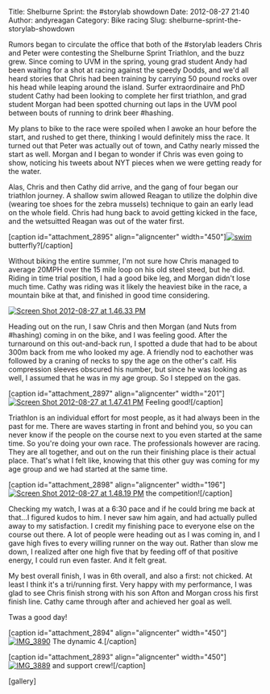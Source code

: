 Title: Shelburne Sprint: the #storylab showdown
Date: 2012-08-27 21:40
Author: andyreagan
Category: Bike racing
Slug: shelburne-sprint-the-storylab-showdown

Rumors began to circulate the office that both of the \#storylab leaders
Chris and Peter were contesting the Shelburne Sprint Triathlon, and the
buzz grew. Since coming to UVM in the spring, young grad student Andy
had been waiting for a shot at racing against the speedy Dodds, and we'd
all heard stories that Chris had been training by carrying 50 pound
rocks over his head while leaping around the island. Surfer
extraordinaire and PhD student Cathy had been looking to complete her
first triathlon, and grad student Morgan had been spotted churning out
laps in the UVM pool between bouts of running to drink beer \#hashing.

My plans to bike to the race were spoiled when I awoke an hour before
the start, and rushed to get there, thinking I would definitely miss the
race. It turned out that Peter was actually out of town, and Cathy
nearly missed the start as well. Morgan and I began to wonder if Chris
was even going to show, noticing his tweets about NYT pieces when we
were getting ready for the water.

Alas, Chris and then Cathy did arrive, and the gang of four began our
triathlon journey. A shallow swim allowed Reagan to utilize the dolphin
dive (wearing toe shoes for the zebra mussels) technique to gain an
early lead on the whole field. Chris had hung back to avoid getting
kicked in the face, and the wetsuitted Reagan was out of the water
first.

[caption id="attachment\_2895" align="aligncenter"
width="450"][![](http://andyreagan.files.wordpress.com/2012/09/swim.png "swim")](http://andyreagan.files.wordpress.com/2012/09/swim.png)
butterfly?[/caption]

Without biking the entire summer, I'm not sure how Chris managed to
average 20MPH over the 15 mile loop on his old steel steed, but he did.
Riding in time trial position, I had a good bike leg, and Morgan didn't
lose much time. Cathy was riding was it likely the heaviest bike in the
race, a mountain bike at that, and finished in good time considering.

[![](http://andyreagan.files.wordpress.com/2012/09/screen-shot-2012-08-27-at-1-46-33-pm.png?w=202 "Screen Shot 2012-08-27 at 1.46.33 PM")](http://andyreagan.files.wordpress.com/2012/09/screen-shot-2012-08-27-at-1-46-33-pm.png)

Heading out on the run, I saw Chris and then Morgan (and Nuts from
\#hashing) coming in on the bike, and I was feeling good. After the
turnaround on this out-and-back run, I spotted a dude that had to be
about 300m back from me who looked my age. A friendly nod to eachother
was followed by a craning of necks to spy the age on the other's calf.
His compression sleeves obscured his number, but since he was looking as
well, I assumed that he was in my age group. So I stepped on the gas.

[caption id="attachment\_2897" align="aligncenter"
width="201"][![](http://andyreagan.files.wordpress.com/2012/09/screen-shot-2012-08-27-at-1-47-41-pm.png?w=201 "Screen Shot 2012-08-27 at 1.47.41 PM")](http://andyreagan.files.wordpress.com/2012/09/screen-shot-2012-08-27-at-1-47-41-pm.png)
Feeling good![/caption]

Triathlon is an individual effort for most people, as it had always been
in the past for me. There are waves starting in front and behind you, so
you can never know if the people on the course next to you even started
at the same time. So you're doing your own race. The professionals
however are racing. They are all together, and out on the run their
finishing place is their actual place. That's what I felt like, knowing
that this other guy was coming for my age group and we had started at
the same time.

[caption id="attachment\_2898" align="aligncenter"
width="196"][![](http://andyreagan.files.wordpress.com/2012/09/screen-shot-2012-08-27-at-1-48-19-pm.png?w=196 "Screen Shot 2012-08-27 at 1.48.19 PM")](http://andyreagan.files.wordpress.com/2012/09/screen-shot-2012-08-27-at-1-48-19-pm.png)
the competition![/caption]

Checking my watch, I was at a 6:30 pace and if he could bring me back at
that...I figured kudos to him. I never saw him again, and had actually
pulled away to my satisfaction. I credit my finishing pace to everyone
else on the course out there. A lot of people were heading out as I was
coming in, and I gave high fives to every willing runner on the way out.
Rather than slow me down, I realized after one high five that by feeding
off of that positive energy, I could run even faster. And it felt great.

My best overall finish, I was in 6th overall, and also a first: not
chicked. At least I think it's a tri/running first. Very happy with my
performance, I was glad to see Chris finish strong with his son Afton
and Morgan cross his first finish line. Cathy came through after and
achieved her goal as well.

Twas a good day!

[caption id="attachment\_2894" align="aligncenter"
width="450"][![](http://andyreagan.files.wordpress.com/2012/09/img_3890.jpeg "IMG_3890")](http://andyreagan.files.wordpress.com/2012/09/img_3890.jpeg)
The dynamic 4.[/caption]

[caption id="attachment\_2893" align="aligncenter"
width="450"][![](http://andyreagan.files.wordpress.com/2012/09/img_3889.jpeg "IMG_3889")](http://andyreagan.files.wordpress.com/2012/09/img_3889.jpeg)
and support crew![/caption]

[gallery]
